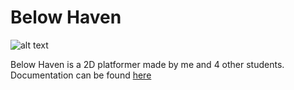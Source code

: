 # Below Haven

![alt text](https://imgur.com/BXIaGfP "Gameplay Image")

Below Haven is a 2D platformer made by me and 4 other students.
Documentation can be found [here](https://docs.google.com/document/d/1UMGEitmhTuM0IbMdJkcQcgfQIsGkpRt8j4uImokY-KE/edit?usp=sharing)
